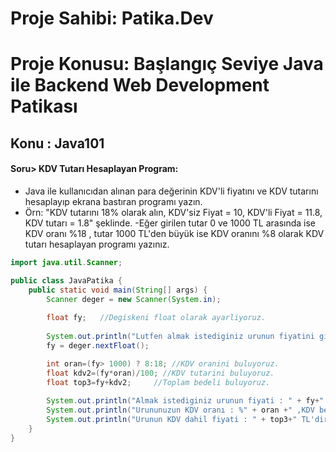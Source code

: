 # Proje Sahibi: Patika.Dev 
# Proje Konusu: Başlangıç Seviye Java ile Backend Web Development Patikası
## Konu : Java101

#### Soru> KDV Tutarı Hesaplayan Program:
- Java ile kullanıcıdan alınan para değerinin KDV'li fiyatını ve KDV tutarını hesaplayıp ekrana bastıran programı yazın.
- Örn: "KDV tutarını 18% olarak alın, KDV'siz Fiyat = 10, KDV'li Fiyat = 11.8, KDV tutarı = 1.8" şeklinde.
-Eğer girilen tutar 0 ve 1000 TL arasında ise KDV oranı %18 , tutar 1000 TL'den büyük ise KDV oranını %8 olarak KDV tutarı hesaplayan programı yazınız.


```java
import java.util.Scanner;

public class JavaPatika {
    public static void main(String[] args) {
        Scanner deger = new Scanner(System.in);
        
        float fy;   //Degiskeni float olarak ayarliyoruz.
        
        System.out.println("Lutfen almak istediginiz urunun fiyatini giriniz : ");    //Urunun fiyatini input olarak istiyoruz.
        fy = deger.nextFloat();                                                       //Gelen input degerini degiskene esitliyoruz.

        int oran=(fy> 1000) ? 8:18; //KDV oranini buluyoruz.
        float kdv2=(fy*oran)/100; //KDV tutarini buluyoruz.
        float top3=fy+kdv2;     //Toplam bedeli buluyoruz.
        
        System.out.println("Almak istediginiz urunun fiyati : " + fy+" TL'dir.");     //Urun fiyatini yazdiriyoruz.
        System.out.println("Urununuzun KDV oranı : %" + oran +" ,KDV bedeli ise : " + kdv2+" TL'dir.");   //KDV orani ve fiyatini yazdiriyoruz.
        System.out.println("Urunun KDV dahil fiyati : " + top3+" TL'dir.");   //Toplam fiyati yazdiriyoruz.
    }
}
```

